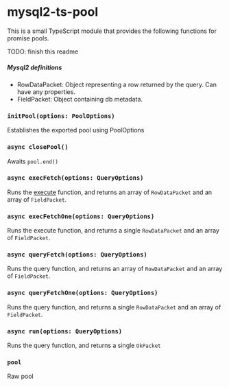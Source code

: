 # mysql2-ts-pool

This is a small TypeScript module that provides the following functions for promise pools.

TODO: finish this readme

##### Mysql2 definitions

* RowDataPacket: Object representing a row returned by the query. Can have any properties.
* FieldPacket: Object containing db metadata.

### `initPool(options: PoolOptions)`

Establishes the exported pool using PoolOptions

### `async closePool()`

Awaits `pool.end()`

### `async execFetch(options: QueryOptions)`

Runs the [execute](https://www.npmjs.com/package/mysql2#using-prepared-statements) function, and returns an array of `RowDataPacket` and an array of `FieldPacket`. 

### `async execFetchOne(options: QueryOptions)`

Runs the execute function, and returns a single `RowDataPacket` and an array of `FieldPacket`. 

### `async queryFetch(options: QueryOptions)`

Runs the query function, and returns an array of `RowDataPacket` and an array of `FieldPacket`. 

### `async queryFetchOne(options: QueryOptions)`

Runs the query function, and returns a single `RowDataPacket` and an array of `FieldPacket`. 

### `async run(options: QueryOptions)`

Runs the query function, and returns a single `OkPacket` 


### `pool`

Raw pool